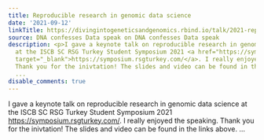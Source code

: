 ```yaml
---
title: Reproducible research in genomic data science
date: '2021-09-12'
linkTitle: https://divingintogeneticsandgenomics.rbind.io/talk/2021-reproducible-rsg/
source: DNA confesses Data speak on DNA confesses Data speak
description: <p>I gave a keynote talk on reproducible research in genomic data science
  at the ISCB SC RSG Turkey Student Symposium 2021 <a href="https://symposium.rsgturkey.com/"
  target="_blank">https://symposium.rsgturkey.com/</a>. I really enjoyed the speaking.
  Thank you for the inivtation! The slides and video can be found in the links above.
  ...
disable_comments: true
---
```

<p>I gave a keynote talk on reproducible research in genomic data science at the ISCB SC RSG Turkey Student Symposium 2021 <a href="https://symposium.rsgturkey.com/" target="_blank">https://symposium.rsgturkey.com/</a>. I really enjoyed the speaking. Thank you for the inivtation! The slides and video can be found in the links above. ...